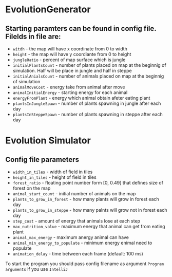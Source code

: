 # EvolutionGenerator

## Starting paramters can be found in config file. Filelds in file are:

- `witdh` - the map will have x coordinate from 0 to width
- `height` - the map will have y coordiante from 0 to height
- `jungleRatio` - percent of map surface which is jungle
- `initialPlantsCount` - number of plants placed on map at the beginnig of simulation. Half will be place in jungle and half in steppe
- `initialAnialsCount` - number of animals placed on map at the beginnig of simulation
- `animalMoveCost` - energy take from animal after move
- `animalInitialEnergy` - starting energy for each animal
- `energyFromPlant` - energy which animal obtain afeter eating plant
- `plantsInJungleSpawn` - number of plants spawning in jungle after each day
- `plantsInSteppeSpawn` - number of plants spawning in steppe after each day

# Evolution Simulator

## Config file parameters

- `width_in_tiles` - width of field in tiles
- `height_in_tiles` - height of field in tiles
- `forest_ratio` - floating point number form [0, 0.49] that defines size of forest on the map
- `animal_start_count` - initial number of animals on the map
- `plants_to_grow_in_forest` - how many plants will grow in forest each day
- `plants_to_grow_in_steppe` - how many palnts will grow not in forest each day
- `step_cost` - amount of energy that animals lose at each step
- `max_nutrition_value` - maximum energy that animal can get from eating plant
- `animal_max_energy` - maximum anergy animal can have
- `animal_min_energy_to_populate` - minimum energy enimal need to populate
- `animation_delay` - time between each frame (default: 100 ms)

To start the program you should pass config filename as argument `Program arguments` if you use `IntelliJ`
